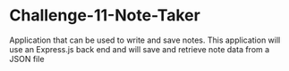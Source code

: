 # Challenge-11-Note-Taker
Application that can be used to write and save notes. This application will use an Express.js back end and will save and retrieve note data from a JSON file
